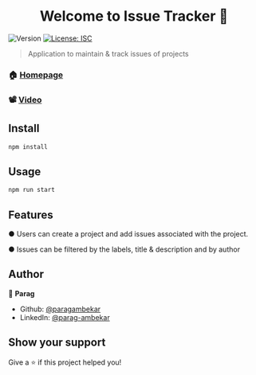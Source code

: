 <h1 align="center">Welcome to Issue Tracker 👋</h1>
<p>
  <img alt="Version" src="https://img.shields.io/badge/version-1.0.0-blue.svg?cacheSeconds=2592000" />
  <a href="#" target="_blank">
    <img alt="License: ISC" src="https://img.shields.io/badge/License-ISC-yellow.svg" />
  </a>
</p>

> Application to maintain & track issues of projects

### 🏠 [Homepage](https://issues-tracker-backend.herokuapp.com/)

### 📽️ [Video](https://youtu.be/sMPkYeWyx-Y)

## Install

```sh
npm install
```

## Usage

```sh
npm run start
```

## Features

● Users can create a project and add issues associated with the project.

● Issues can be filtered by the labels, title & description and by author

## Author

👤 **Parag**

* Github: [@paragambekar](https://github.com/paragambekar)
* LinkedIn: [@parag-ambekar](https://linkedin.com/in/parag-ambekar)

## Show your support

Give a ⭐️ if this project helped you!
